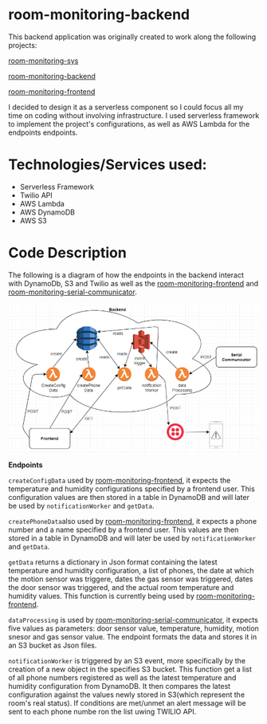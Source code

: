 # room-monitoring-backend

This backend application was originally created to work along the following projects:

[room-monitoring-sys](https://github.com/heidinv12/room-monitoring-sys)

[room-monitoring-backend](https://github.com/heidinv12/room-monitoring-backend)

[room-monitoring-frontend](https://github.com/heidinv12/room-monitoring-frontend)

I decided to design it as a serverless component so I could focus all my time on coding without involving infrastructure. I used serverless framework to implement the project's configurations, as well as AWS Lambda for the endpoints endpoints.

# Technologies/Services used:

- Serverless Framework
- Twilio API
- AWS Lambda
- AWS DynamoDB
- AWS S3

# Code Description

The following is a diagram of how the endpoints in the backend interact with DynamoDb, S3 and Twilio as well as the [room-monitoring-frontend](https://github.com/heidinv12/room-monitoring-frontend) and [room-monitoring-serial-communicator](https://github.com/heidinv12/room-monitoring-serial-comm).

![](/media/backend_diagram.PNG)

**Endpoints**

```createConfigData``` used by [room-monitoring-frontend](https://github.com/heidinv12/room-monitoring-frontend), it expects the temperature and humidity configurations specified by a frontend user. This configuration values are then stored in a table in DynamoDB and will later be used by ```notificationWorker``` and ```getData```.

```createPhoneData```also  used by [room-monitoring-frontend](https://github.com/heidinv12/room-monitoring-frontend), it expects a phone number and a name specified by a frontend user. This values are then stored in a table in DynamoDB and will later be used by ```notificationWorker``` and ```getData```.

```getData``` returns a dictionary in Json format containing the latest temperature and humidity configuration, a list of phones, the date at which the motion sensor was triggere, dates the gas sensor was triggered, dates the door sensor was triggered, and the actual room temperature and humidity values. This function is currently being used by [room-monitoring-frontend](https://github.com/heidinv12/room-monitoring-frontend).

```dataProcessing``` is used by [room-monitoring-serial-communicator](https://github.com/heidinv12/room-monitoring-serial-comm), it expects five values as parameters: door sensor value, temperature, humidity, motion snesor and gas sensor value. The endpoint formats the data and stores it in an S3 bucket as Json files.

```notificationWorker``` is triggered by an S3 event, more specifically by the creation of a new object in the specifies S3 bucket. This function get a list of all phone numbers registered as well as the latest temperature and humidity configuration from DynamoDB. It then compares the latest configuration against the values newly stored in S3(which represent the room's real status). If conditions are met/unmet an alert message will be sent to each phone numbe ron the list uwing TWILIO API.

